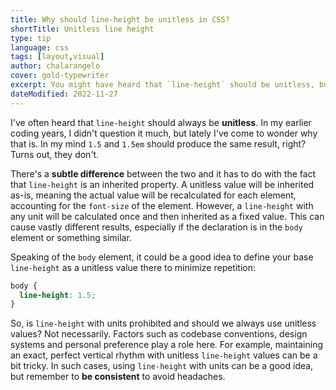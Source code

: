 ```yaml
---
title: Why should line-height be unitless in CSS?
shortTitle: Unitless line height
type: tip
language: css
tags: [layout,visual]
author: chalarangelo
cover: gold-typewriter
excerpt: You might have heard that `line-height` should be unitless, but do you know why?
dateModified: 2022-11-27
---
```


I've often heard that `line-height` should always be **unitless**. In my earlier coding years, I didn't question it much, but lately I've come to wonder why that is. In my mind `1.5` and `1.5em` should produce the same result, right? Turns out, they don't.

There's a **subtle difference** between the two and it has to do with the fact that `line-height` is an inherited property. A unitless value will be inherited as-is, meaning the actual value will be recalculated for each element, accounting for the `font-size` of the element. However, a `line-height` with any unit will be calculated once and then inherited as a fixed value. This can cause vastly different results, especially if the declaration is in the `body` element or something similar.

Speaking of the `body` element, it could be a good idea to define your base `line-height` as a unitless value there to minimize repetition:

```css
body {
  line-height: 1.5;
}
```

So, is `line-height` with units prohibited and should we always use unitless values? Not necessarily. Factors such as codebase conventions, design systems and personal preference play a role here. For example, maintaining an exact, perfect vertical rhythm with unitless `line-height` values can be a bit tricky. In such cases, using `line-height` with units can be a good idea, but remember to **be consistent** to avoid headaches.
